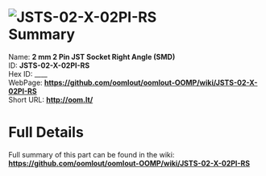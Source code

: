 
![JSTS-02-X-02PI-RS](https://github.com/oomlout/oomlout-OOMP/blob/master/parts/JSTS-02-X-02PI-RS/JSTS-02-X-02PI-RS_420.jpg)   
Summary
=================
  
Name: __2 mm 2 Pin JST Socket Right Angle (SMD)__    
ID: __JSTS-02-X-02PI-RS__   
Hex ID: ____   
WebPage: __https://github.com/oomlout/oomlout-OOMP/wiki/JSTS-02-X-02PI-RS__   
Short URL: __http://oom.lt/__   

Full Details
==========================
Full summary of this part can be found in the wiki:   
__https://github.com/oomlout/oomlout-OOMP/wiki/JSTS-02-X-02PI-RS__    

